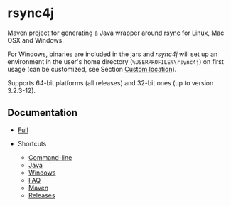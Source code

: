 # rsync4j
Maven project for generating a Java wrapper around [rsync](http://rsync.samba.org/) 
for Linux, Mac OSX and Windows. 

For Windows, binaries are included in the jars and *rsync4j* 
will set up an environment in the user's home directory (`%USERPROFILE%\rsync4j`)
on first usage (can be customized, see Section [Custom location](https://fracpete.github.io/rsync4j/windows/#custom-location)). 

Supports 64-bit platforms (all releases) and 32-bit ones (up to version 3.2.3-12).


## Documentation

* [Full](https://fracpete.github.io/rsync4j/)
* Shortcuts

  * [Command-line](https://fracpete.github.io/rsync4j/commandline/)
  * [Java](https://fracpete.github.io/rsync4j/java/)
  * [Windows](https://fracpete.github.io/rsync4j/windows/)
  * [FAQ](https://fracpete.github.io/rsync4j/faq/) 
  * [Maven](https://fracpete.github.io/rsync4j/maven/) 
  * [Releases](https://fracpete.github.io/rsync4j/releases/)

